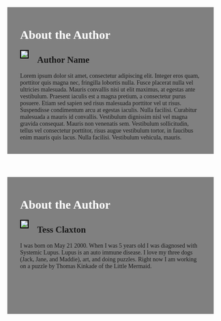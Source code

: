 <!DOCTYPE html>
<html>
  <head>
    <style>
      .outer-box {
        background-color:grey;
        margin:10px;
        padding:10px;
        min-height:300px;
      }
      .name {
        color:white;
        font-family:Tahoma;
        margin-left:20px;
      }
      .picture {
        margin-left:20px;
        float:left;
        margin-right:20px;
        margin-bottom:10px;
        border:2px solid black;
      }
      .bio {
        Font-family:Tahoma;
        padding-left:20px;
        padding-right:20px;
        padding-bottom:20px;
      }
      img {
      display:block;
      }
    </style>
  </head>
  <body>
    <div class="outer-box">
      <div class="name"><h1>About the Author</h1></div>
      <div class="picture"><img src="http://via.placeholder.com/150x200"></div>
      <div class="bio"><h2>Author Name</h2>
      Lorem ipsum dolor sit amet, consectetur adipiscing elit. Integer eros quam, porttitor quis magna nec, fringilla lobortis nulla. Fusce placerat nulla vel ultricies malesuada. Mauris convallis nisi ut elit maximus, at egestas ante vestibulum. Praesent iaculis est a magna pretium, a consectetur purus posuere. Etiam sed sapien sed risus malesuada porttitor vel ut risus. Suspendisse condimentum arcu at egestas iaculis. Nulla facilisi. Curabitur malesuada a mauris id convallis. Vestibulum dignissim nisl vel magna gravida consequat. Mauris non venenatis sem. Vestibulum sollicitudin, tellus vel consectetur porttitor, risus augue vestibulum tortor, in faucibus enim mauris quis lacus. Nulla facilisi. Vestibulum vehicula, mauris.
      </div>
    </div>
    <br><br>
     <div class="outer-box">
      <div class="name"><h1>About the Author</h1></div>
      <div class="picture"><img src="https://tess521.github.io/HowTo/images/tesstony.jpg"></div>
      <div class="bio"><h2>Tess Claxton</h2>
      I was born on May 21 2000. When I was 5 years old I was diagnosed 
      with Systemic Lupus. Lupus is an auto immune disease. I love my three
      dogs (Jack, Jane, and Maddie), art, and doing puzzles. Right now I am working on a puzzle by Thomas
      Kinkade of the Little Mermaid. 
      </div>
    </div>
  </body>
</html>
